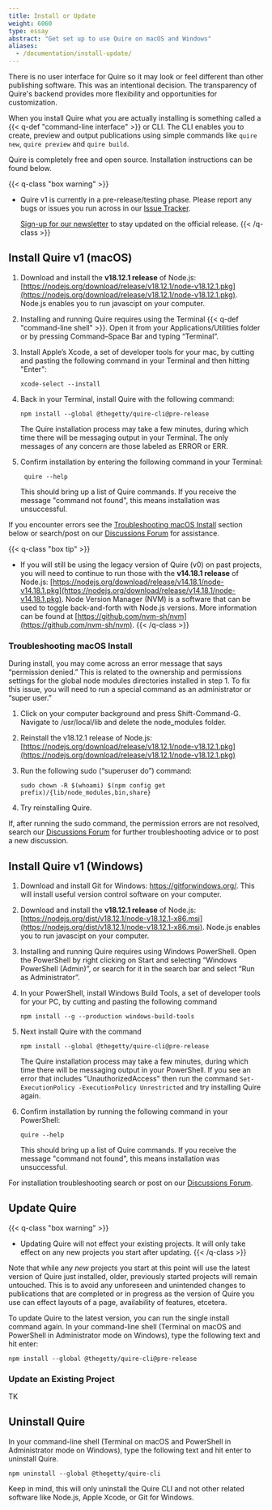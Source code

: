 ```yaml
---
title: Install or Update
weight: 6060
type: essay
abstract: "Get set up to use Quire on macOS and Windows"
aliases:
  - /documentation/install-update/
---
```


There is no user interface for Quire so it may look or feel different than other publishing software. This was an intentional decision. The transparency of Quire's backend provides more flexibility and opportunities for customization.

When you install Quire what you are actually installing is something called a {{< q-def "command-line interface" >}} or CLI. The CLI enables you to create, preview and output publications using simple commands like `quire new`, `quire preview` and `quire build`.

Quire is completely free and open source. Installation instructions can be found below.

{{< q-class "box warning" >}}
- Quire v1 is currently in a pre-release/testing phase. Please report any bugs or issues you run across in our [Issue Tracker](https://github.com/thegetty/quire/issues).

    [Sign-up for our newsletter](https://newsletters.getty.edu/h/t/DDE7B9372AAF01E4) to stay updated on the official release.
{{< /q-class >}}

## Install Quire v1 (macOS)


1. Download and install the **v18.12.1 release** of Node.js: [https://nodejs.org/download/release/v18.12.1/node-v18.12.1.pkg](https://nodejs.org/download/release/v18.12.1/node-v18.12.1.pkg). Node.js enables you to run javascipt on your computer.
2. Installing and running Quire requires using the Terminal {{< q-def "command-line shell" >}}. Open it from your Applications/Utilities folder or by pressing Command–Space Bar and typing “Terminal”.
3. Install Apple’s Xcode, a set of developer tools for your mac, by cutting and pasting the following command in your Terminal and then hitting "Enter":

    ```text
    xcode-select --install
    ```

4. Back in your Terminal, install Quire with the following command:

    ```text
    npm install --global @thegetty/quire-cli@pre-release
    ```

    The Quire installation process may take a few minutes, during which time there will be messaging output in your Terminal. The only messages of any concern are those labeled as ERROR or ERR.

5. Confirm installation by entering the following command in your Terminal:

    ```text
     quire --help
     ```

    This should bring up a list of Quire commands. If you receive the message "command not found", this means installation was unsuccessful.

If you encounter errors see the [Troubleshooting macOS Install](#troubleshooting-macos-install) section below or search/post on our [Discussions Forum](https://github.com/thegetty/quire/discussions) for assistance.

{{< q-class "box tip" >}}
- If you will still be using the legacy version of Quire (v0) on past projects, you will need to continue to run those with the **v14.18.1 release** of Node.js: [https://nodejs.org/download/release/v14.18.1/node-v14.18.1.pkg](https://nodejs.org/download/release/v14.18.1/node-v14.18.1.pkg). Node Version Manager (NVM) is a software that can be used to toggle back-and-forth with Node.js versions. More information can be found at [https://github.com/nvm-sh/nvm](https://github.com/nvm-sh/nvm).
{{< /q-class >}}

### Troubleshooting macOS Install

During install, you may come across an error message that says “permission denied.” This is related to the ownership and permissions settings for the global node modules directories installed in step 1. To fix this issue, you will need to run a special command as an administrator or “super user.”

1. Click on your computer background and press Shift-Command-G. Navigate to /usr/local/lib and delete the node_modules folder.
2. Reinstall the v18.12.1 release of Node.js: [https://nodejs.org/download/release/v18.12.1/node-v18.12.1.pkg](https://nodejs.org/download/release/v18.12.1/node-v18.12.1.pkg)
3. Run the following sudo (“superuser do”) command:

    ```text
    sudo chown -R $(whoami) $(npm config get prefix)/{lib/node_modules,bin,share}
    ```
4. Try reinstalling Quire.

If, after running the sudo command, the permission errors are not resolved, search our [Discussions Forum](https://github.com/thegetty/quire/discussions) for further troubleshooting advice or to post a new discussion.

## Install Quire v1 (Windows)

1. Download and install Git for Windows: https://gitforwindows.org/. This will install useful version control software on your computer.
2. Download and install the **v18.12.1 release** of Node.js: [https://nodejs.org/dist/v18.12.1/node-v18.12.1-x86.msi](https://nodejs.org/dist/v18.12.1/node-v18.12.1-x86.msi). Node.js enables you to run javascipt on your computer.
3. Installing and running Quire requires using Windows PowerShell. Open the PowerShell by right clicking on Start and selecting “Windows PowerShell (Admin)”, or search for it in the search bar and select “Run as Administrator”.
4. In your PowerShell, install Windows Build Tools, a set of developer tools for your PC, by cutting and pasting the following command

    ```text
    npm install --g --production windows-build-tools
    ```

5. Next install Quire with the command

    ```text
    npm install --global @thegetty/quire-cli@pre-release
    ```

    The Quire installation process may take a few minutes, during which time there will be messaging output in your PowerShell. If you see an error that includes "UnauthorizedAccess" then run the command `Set-ExecutionPolicy -ExecutionPolicy Unrestricted` and try installing Quire again.

6. Confirm installation by running the following command in your PowerShell:

    ```text
    quire --help
    ```

    This should bring up a list of Quire commands. If you receive the message "command not found", this means installation was unsuccessful.

For installation troubleshooting search or post on our [Discussions Forum](https://github.com/thegetty/quire/discussions).

## Update Quire

{{< q-class "box warning" >}}
- Updating Quire will not effect your existing projects. It will only take effect on any new projects you start after updating.
{{< /q-class >}}

Note that while any *new* projects you start at this point will use the latest version of Quire just installed, older, previously started projects will remain untouched. This is to avoid any unforeseen and unintended changes to publications that are completed or in progress as the version of Quire you use can effect layouts of a page, availability of features, etcetera.


To update Quire to the latest version, you can run the single install command again. In your command-line shell (Terminal on macOS and PowerShell in Administrator mode on Windows), type the following text and hit enter:

```text
npm install --global @thegetty/quire-cli@pre-release
```

### Update an Existing Project

TK

## Uninstall Quire

In your command-line shell (Terminal on macOS and PowerShell in Administrator mode on Windows), type the following text and hit enter to uninstall Quire.

```text
npm uninstall --global @thegetty/quire-cli
```

Keep in mind, this will only uninstall the Quire CLI and not other related software like Node.js, Apple Xcode, or Git for Windows.
